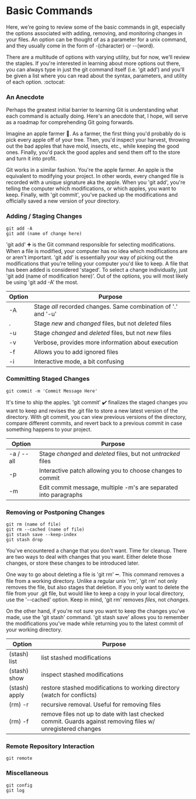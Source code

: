 # Basic Commands
Here, we're going to review some of the basic commands in git, especially the options associated with adding, removing, and monitoring changes in your files. An option can be thought of as a parameter for a unix command, and they usually come in the form of -(character) or --(word).

There are a multitude of options with varying utility, but for now, we'll review the staples. If you're interested in learning about more options out there, you can always type in just the git command itself (i.e. 'git add') and you'll be given a list where you can read about the syntax, parameters, and utility of each option. :octocat:

### An Anecdote
Perhaps the greatest initial barrier to learning Git is understanding what each command is actually doing. Here's an anecdote that, I hope, will serve as a roadmap for comprehending Git going forwards.

Imagine an apple farmer :apple:. As a farmer, the first thing you'd probably do is pick every apple off of your tree. Then, you'd inspect your harvest, throwing out the bad apples that have mold, insects, etc., while keeping the good ones. Finally, you'd pack the good apples and send them off to the store and turn it into profit.

Git works in a similar fashion. You're the apple farmer. An apple is the equivalent to modifying your project. In other words, every changed file is recorded with a unique signature aka the apple. When you 'git add', you're telling the computer which modifications, or which apples, you want to keep. Finally, with 'git commit', you've packed up the modifications and officially saved a new version of your directory.

### Adding / Staging Changes
```unix
git add -A
git add (name of change here)
```
'git add' :heavy_plus_sign: is the Git command responsible for selecting modifications. When a file is modified, your computer has no idea which modifications are or aren't important. 'git add' is essentially your way of picking out the modifications that you're telling your computer you'd like to keep. A file that has been added is considered 'staged'. To select a change individually, just 'git add (name of modification here)'. Out of the options, you will most likely be using 'git add -A' the most.

Option | Purpose
--- | ---
-A | Stage *all* recorded changes. Same combination of '.' and '-u'
. | Stage *new* and *changed* files, but not *deleted* files
-u | Stage *changed* and *deleted* files, but not *new* files
-v | Verbose, provides more information about execution
-f | Allows you to add ignored files
-i | Interactive mode, a bit confusing

### Committing Staged Changes
```unix
git commit -m 'Commit Message Here'
```
It's time to ship the apples. 'git commit' :heavy_check_mark: finalizes the staged changes you want to keep and revises the .git file to store a new latest version of the directory. With git commit, you can view previous versions of the directory, compare different commits, and revert back to a previous commit in case something happens to your project.

Option | Purpose
--- | ---
-a / --all | Stage *changed* and *deleted* files, but not *untracked* files
-p | Interactive patch allowing you to choose changes to commit
-m | Edit commit message, multiple -m's are separated into paragraphs

### Removing or Postponing Changes
```unix
git rm (name of file)
git rm --cached (name of file)
git stash save --keep-index
git stash drop
```
You've encountered a change that you don't want. Time for cleanup. There are two ways to deal with changes that you want. Either delete those changes, or store these changes to be introduced later.

One way to go about deleting a file is 'git rm' :heavy_minus_sign:. This command removes a file from a working directory. Unlike a regular unix 'rm', 'git rm' not only removes the file, but also stages that deletion. If you only want to delete the file from your .git file, but would like to keep a copy in your local directory, use the '--cached' option. Keep in mind, 'git rm' removes *files*, not *changes*.

On the other hand, if you're not sure you want to keep the changes you've made, use the 'git stash' command. 'git stash save' allows you to remember the modifications you've made while returning you to the latest commit of your working directory.

Option | Purpose
--- | ---
(stash) list | list stashed modifications
(stash) show | inspect stashed modifications
(stash) apply | restore stashed modifications to working directory (watch for conflicts)
(rm) -r | recursive removal. Useful for removing files
(rm) -f | remove files not up to date with last checked commit. Guards against removing files w/ unregistered changes

### Remote Repository Interaction
```unix
git remote
```

### Miscellaneous
```unix
git config
git log
```
